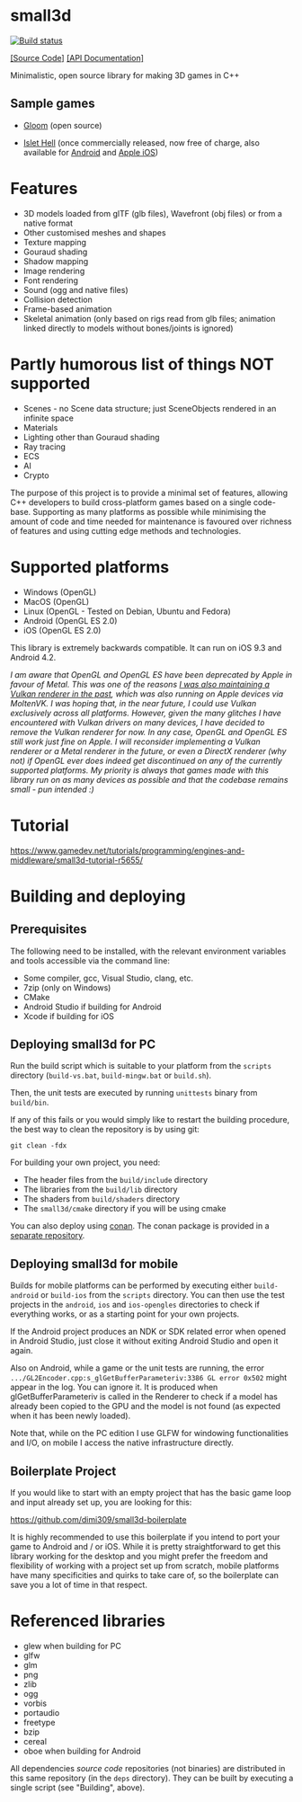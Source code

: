 # small3d

[![Build status](https://ci.appveyor.com/api/projects/status/qpm3qekslivm3kjb?svg=true)](https://ci.appveyor.com/project/dimi309/small3d)

[[Source Code]](https://github.com/dimi309/small3d) [[API Documentation]](https://dimi309.github.io/small3d)

Minimalistic, open source library for making 3D games in C++

## Sample games

- [Gloom](https://github.com/dimi309/gloom) (open source)

- [Islet Hell](https://store.steampowered.com/app/2069750/Islet_Hell/) (once commercially released, now free of charge, also available for [Android](https://play.google.com/store/apps/details?id=dimi309.islethelladroid) and [Apple iOS](https://apps.apple.com/us/app/islet-hell/id1631875184))

# Features

- 3D models loaded from glTF (glb files), Wavefront (obj files) or from a native format
- Other customised meshes and shapes
- Texture mapping
- Gouraud shading
- Shadow mapping
- Image rendering
- Font rendering
- Sound (ogg and native files)
- Collision detection
- Frame-based animation
- Skeletal animation (only based on rigs read from glb files; animation linked directly to models without bones/joints is ignored)

# Partly humorous list of things NOT supported

- Scenes - no Scene data structure; just SceneObjects rendered in an infinite space
- Materials
- Lighting other than Gouraud shading
- Ray tracing
- ECS
- AI
- Crypto

The purpose of this project is to provide a minimal set of features, allowing
C++ developers to build cross-platform games based on a single code-base.
Supporting as many platforms as possible while minimising the amount of code 
and time needed for maintenance is favoured over richness of features and using
cutting edge methods and technologies.

# Supported platforms

- Windows (OpenGL)
- MacOS (OpenGL)
- Linux (OpenGL - Tested on Debian, Ubuntu and Fedora) 
- Android (OpenGL ES 2.0)
- iOS (OpenGL ES 2.0) 

This library is extremely backwards compatible. It can run on iOS 9.3 and 
Android 4.2.

*I am aware that OpenGL and OpenGL ES have been deprecated by Apple in favour of 
Metal. This was one of the reasons [I was also maintaining a Vulkan renderer in the past](https://github.com/dimi309/small3d/releases/tag/1.8015.last.vulkan), 
which was also running on Apple devices via MoltenVK. I was hoping that, in the 
near future, I could use Vulkan exclusively across all platforms. However, 
given the many glitches I have encountered with Vulkan drivers on many devices, 
I have decided to remove the Vulkan renderer for now. In any case, OpenGL and 
OpenGL ES still work just fine on Apple. I will reconsider implementing a Vulkan 
renderer or a Metal renderer in the future, or even a DirectX renderer (why not) 
if OpenGL ever does indeed get discontinued on any of the currently supported 
platforms. My priority is always that games made with this library run on as 
many devices as possible and that the codebase remains small - pun intended :)*

# Tutorial

https://www.gamedev.net/tutorials/programming/engines-and-middleware/small3d-tutorial-r5655/

# Building and deploying

## Prerequisites

The following need to be installed, with the relevant environment variables
and tools accessible via the command line:

- Some compiler, gcc, Visual Studio, clang, etc.
- 7zip (only on Windows)
- CMake
- Android Studio if building for Android
- Xcode if building for iOS

## Deploying small3d for PC

Run the build script which is suitable to your platform from the `scripts` 
directory (`build-vs.bat`, `build-mingw.bat` or `build.sh`).
	
Then, the unit tests are executed by running `unittests` binary from `build/bin`.

If any of this fails or you would simply like to restart the building
procedure, the best way to clean the repository is by using git:

	git clean -fdx

For building your own project, you need:

- The header files from the `build/include` directory
- The libraries from the `build/lib` directory 
- The shaders from `build/shaders` directory
- The `small3d/cmake` directory if you will be using cmake

You can also deploy using [conan](https://conan.io). The conan package is 
provided in a [separate repository](https://github.com/dimi309/small3d-conan).

## Deploying small3d for mobile

Builds for mobile platforms can be performed by executing either `build-android` 
or  `build-ios` from the `scripts` directory. You can then use the test projects 
in the `android`, `ios` and `ios-opengles` directories to check if everything 
works, or as a starting point for your own projects.

If the Android project produces an NDK or SDK related error when opened in 
Android Studio, just close it without exiting Android Studio and open it again.

Also on Android, while a game or the unit tests are running, the error 
`.../GL2Encoder.cpp:s_glGetBufferParameteriv:3386 GL error 0x502` might appear
in the log. You can ignore it. It is produced when glGetBufferParameteriv is 
called in the Renderer to check if a model has already been copied to the GPU 
and the model is not found (as expected when it has been newly loaded).

Note that, while on the PC edition I use GLFW for windowing functionalities and 
I/O, on mobile I access the native infrastructure directly.

## Boilerplate Project

If you would like to start with an empty project that has the basic game loop 
and input already set up, you are looking for this:

https://github.com/dimi309/small3d-boilerplate

It is highly recommended to use this boilerplate if you intend to port your
game to Android and / or iOS. While it is pretty straightforward to get this 
library working for the desktop and you might prefer the freedom and flexibility 
of working with a project set up from scratch, mobile platforms have many
specificities and quirks to take care of, so the boilerplate can save you a lot 
of time in that respect.

# Referenced libraries

- glew when building for PC
- glfw 
- glm 
- png
- zlib
- ogg
- vorbis
- portaudio
- freetype
- bzip
- cereal
- oboe when building for Android

All dependencies *source code* repositories (not binaries) are distributed
in this same repository (in the `deps` directory). They can be built by 
executing a single script (see "Building", above).

